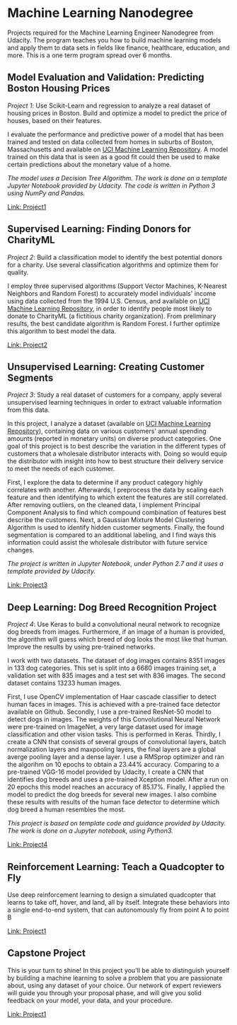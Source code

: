 # Machine Learning Nanodegree

Projects required for the Machine Learning Engineer Nanodegree from Udacity. The program teaches you how to build machine learning models and apply them to data sets in fields like finance, healthcare, education, and more. This is a one term program spread over 6 months. 

## Model Evaluation and Validation: Predicting Boston Housing Prices

_Project 1_: Use Scikit-Learn and regression to analyze a real dataset of housing prices in Boston. Build and optimize a model to predict the price of houses, based on their features.

I evaluate the performance and predictive power of a model that has been trained and tested on data collected from homes in suburbs of Boston, Massachusetts and available on [UCI Machine Learning Repository](http://archive.ics.uci.edu/ml/index.php). A model trained on this data that is seen as a good fit could then be used to make certain predictions about the monetary value of a home. 

_The model uses a Decision Tree Algorithm. The work is done on a template Jupyter Notebook provided by Udacity. The code is written in Python 3 using NumPy and Pandas._

[Link: Project1](http://htmlpreview.github.io/?https://github.com/SolanaO/mlen_udacity/blob/master/mlen.P1.Boston_Housing.html)

## Supervised Learning: Finding Donors for CharityML

_Project 2_: Build a classification model to identify the best potential donors for a charity. Use several classification algorithms and optimize them for quality.

I employ three supervised algorithms (Support Vector Machines, K-Nearest Neighbors and Random Forest) to accurately model individuals' income using data collected from the 1994 U.S. Census, and available on [UCI Machine Learning Repository](http://archive.ics.uci.edu/ml/index.php), in order to identify people most likely to donate to CharityML (a fictitious charity organization). From preliminary results, the best candidate algorithm is Random Forest. I further optimize this algorithm to best model the data.

[Link: Project2](http://htmlpreview.github.io/?https://github.com/SolanaO/mlen_udacity/blob/master/mlen.P2.Finding_Donors.html)

## Unsupervised Learning: Creating Customer Segments

_Project 3_: Study a real dataset of customers for a company, apply several unsupervised learning techniques in order to extract valuable information from this data.

In this project, I analyze a dataset (available on  [UCI Machine Learning Repository](http://archive.ics.uci.edu/ml/index.php)), containing data on various customers' annual spending amounts (reported in monetary units) on diverse product categories. One goal of this project is to best describe the variation in the different types of customers that a wholesale distributor interacts with. Doing so would equip the distributor with insight into how to best structure their delivery service to meet the needs of each customer.

First, I explore the data to determine if any product category highly correlates with another. Afterwards, I preprocess the data by scaling each feature and then identifying to which extent the features are still correlated. After removing outliers, on the cleaned data, I implement Principal Component Analysis to find which compound combination of features best describe the customers. Next, a Gaussian Mixture Model Clustering Algorithm is used to identify hidden customer segments. Finally, the found segmentation is compared to an additional labeling, and I find ways this information could assist the wholesale distributor with future service changes.

_The project is written in Jupyter Notebook, under Python 2.7 and it uses a template provided by Udacity._

[Link: Project3](http://htmlpreview.github.io/?https://github.com/SolanaO/mlen_udacity/blob/master/mlen.P3.Customer_Segments.html)

## Deep Learning: Dog Breed Recognition Project

_Project 4_: Use Keras to build a convolutional neural network to recognize dog breeds from images. Furthermore, if an image of a human is provided, the algorithm will guess which breed of dog looks the most like that human. Improve the results by using pre-trained networks.

I work with two datasets. The dataset of dog images contains 8351 images in 133 dog categories. This set is split into a 6680 images training set, a validation set with 835 images and a test set with 836 images. The second dataset contains 13233 human images.

First, I use OpenCV implementation of Haar cascade classifier to detect human faces in images. This is achieved with a pre-trained face detector available on Github. Secondly, I use a pre-trained ResNet-50 model to detect dogs in images. The weights of this Convolutional Neural Network were pre-trained on ImageNet, a very large dataset used for image classification and other vision tasks. This is performed in Keras.
Thirdly, I create a CNN that consists of several groups of convolutional layers, batch normalization layers and maxpooling layers, the final layers are a global averge pooling layer and a dense layer. I use a RMSprop optimizer and ran the algorihm on 10 epochs to obtain a 23.44% accuracy. Comparing to a pre-trained VGG-16 model provided by Udacity, I create a CNN that identifies dog breeds and uses a pre-trained Xception model. After a run on 20 epochs this model reaches an accuracy of 85.17%. Finally, I applied the model to predict the dog breeds for several new images. I also combine these results with results of the human face detector to determine which dog breed a human resembles the most.

_This project is based on template code and guidance provided by Udacity. The work is done on a Jupyter notebook, using Python3._

[Link: Project4](http://htmlpreview.github.io/?https://github.com/SolanaO/mlen_udacity/blob/master/mlen.P4.Dog_Breeds_Recognition.html)

## Reinforcement Learning: Teach a Quadcopter to Fly

Use deep reinforcement learning to design a simulated quadcopter that learns to take off, hover, and land, all by itself. Integrate these behaviors into a single end-to-end system, that can autonomously fly from point A to point B

[Link: Project1](http://htmlpreview.github.io/?https://github.com/SolanaO/mlen_udacity/blob/master/mlen.P5.Flying_Quadrucopter.html)

## Capstone Project

This is your turn to shine! In this project you'll be able to distinguish yourself by building a machine learning to solve a problem that you are passionate about, using any dataset of your choice. Our network of expert reviewers will guide you through your proposal phase, and will give you solid feedback on your model, your data, and your procedure.

[Link: Project1](http://htmlpreview.github.io/?https://github.com/SolanaO/mlen_udacity/blob/master/mlen.P1.bostonHousing.html)




